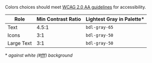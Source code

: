 Colors choices should meet [WCAG 2.0 AA guidelines](https://www.w3.org/TR/UNDERSTANDING-WCAG20/visual-audio-contrast-contrast.html) for accessibility.

| Role       | Min Contrast Ratio | Lightest Gray in Palette\* |
| ---------- | ------------------ | -------------------------- |
| Text       | 4.5:1              | `bdl-gray-65`              |
| Icons      | 3:1                | `bdl-gray-50`              |
| Large Text | 3:1                | `bdl-gray-50`              |

\* _against white (#fff) background_
